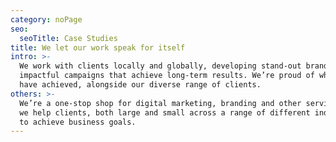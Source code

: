```yaml
---
category: noPage
seo:
  seoTitle: Case Studies
title: We let our work speak for itself
intro: >-
  We work with clients locally and globally, developing stand-out brands and
  impactful campaigns that achieve long-term results. We’re proud of what we
  have achieved, alongside our diverse range of clients. 
others: >-
  We’re a one-stop shop for digital marketing, branding and other services and
  we help clients, both large and small across a range of different industries
  to achieve business goals.
---
```



